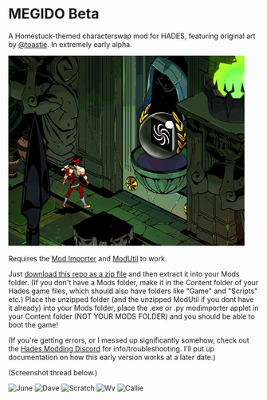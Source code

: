# MEGIDO Beta
A Homestuck-themed characterswap mod for HADES, featuring original art by [@toastie](https://twitter.com/toasttiiee). In extremely early alpha. 

![A screenshot of Zagreus from Hades, staring at a door with the Space Aspect from Homestuck on it, implying he can walk through and collect the reward.](docs/zagreus_space.png?raw=true "Foreshadowing dot png")

Requires the [Mod Importer](https://www.nexusmods.com/hades/mods/26) and [ModUtil](https://www.nexusmods.com/hades/mods/27) to work. 

Just [download this repo as a zip file](https://github.com/EtchJetty/MEGIDOBeta/archive/refs/heads/master.zip) and then extract it into your Mods folder. (If you don't have a Mods folder, make it in the Content folder of your Hades game files, which should also have folders like "Game" and "Scripts" etc.) Place the unzipped folder (and the unzipped ModUtil if you dont have it already) into your Mods folder, place the .exe or .py modimporter applet in your Content folder (NOT YOUR MODS FOLDER) and you should be able to boot the game! 

(If you're getting errors, or I messed up significantly somehow, check out the [Hades Modding Discord](https://discordapp.com/invite/KuMbyrN) for info/troubleshooting. I'll put up documentation on how this early version works at a later date.)

(Screenshot thread below.)

![June](docs/screenshot/june.png?raw=true "MEGIDO")
![Dave](docs/screenshot/dave.png?raw=true "MEGIDO")
![Scratch](docs/screenshot/scratch.png?raw=true "MEGIDO")
![Wv](docs/screenshot/wv.png?raw=true "MEGIDO")
![Callie](docs/screenshot/zilly.png?raw=true "MEGIDO")

<!-- 
> basically yall know the game HADES?
> ![Pop Scratch and Damara Megido.](docs/m1.png?raw=true "MEGIDO")
> 
> well
> lemme introduce you to the concept for MEGIDO
> ![Rose Lalonde giving a boon.](docs/m2.png?raw=true "MEGIDO")
> 
> (lower effort one)
> ![Damara Megido on the Boons menu.](docs/m3.png?raw=true "MEGIDO")
> 
> but you get the concept, right?
> ![Eridan Ampora giving a boon.](docs/m4.png?raw=true "MEGIDO")
> 
> the homestuck kids.... they're literally GODS
> ![Dave Strider giving a boon.](docs/m5.png?raw=true "MEGIDO")
> 
> couldn't they be invoked just as much as those from olympus?
> ![Vriska Serket giving a boon.](docs/m6.png?raw=true "MEGIDO")
> 
> ![Damara Megido preparing to fight the Midnight Crew.](docs/m7.png?raw=true "MEGIDO")
> 
> idk. i think there is a lot of potential here or in a similar concept -- its one of the, damn i wish homestuck had become ubiquitous enough to recieve games and spinoffs in the same way that other properties do,
> ![John(?) Egbert giving a boon.](docs/m8.png?raw=true "MEGIDO")
> 
> kinda things
> 
> ![Pop Scratch retrieving Damara's meteor.](docs/rulermegido.gif?raw=true "MEGIDO")
> 
> i just think
> 
> that if you are wanting for a setting similar to hell.............
> 
> infinite scratch manor escape roguelike
 -->
